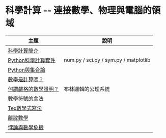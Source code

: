 # 科學計算 -- 連接數學、物理與電腦的領域

主題                | 說明
-------------------|-------------------------------
[科學計算簡介](科學計算簡介.md)  | 
[Python科學計算套件](科學計算套件.md)  | num.py / sci.py / sym.py / matplotlib
[Python與集合論](Python與集合論.md) | 
[數學是計算嗎？](數學是計算嗎？.md) | 
[何謂嚴格的數學證明？](何謂嚴格的數學證明？.md) | 布林邏輯的公理系統
[數學符號的念法](數學符號的念法.md) | 
[Tex數學式寫法](Tex數學式寫法.md) | 
[離散數學](離散數學.md) | 
[悖論與數學危機](悖論與數學危機.md) | 

